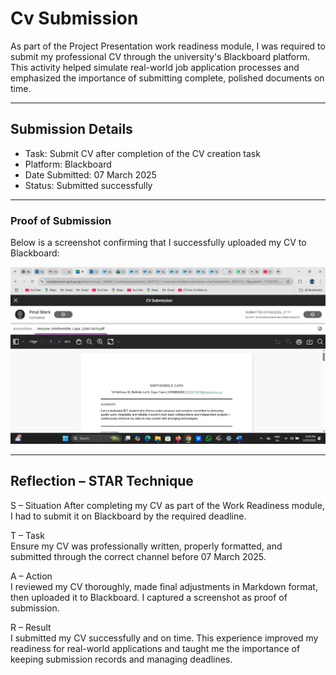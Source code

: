 # Cv Submission

As part of the Project Presentation work readiness module, I was required to submit my professional CV through the university's Blackboard platform. This activity helped simulate real-world job application processes and emphasized the importance of submitting complete, polished documents on time.

---

## Submission Details

- Task: Submit CV after completion of the CV creation task  
- Platform: Blackboard  
- Date Submitted: 07 March 2025  
- Status:  Submitted successfully  

---

### Proof of Submission

Below is a screenshot confirming that I successfully uploaded my CV to Blackboard:

![CV Submission Screenshot](./media/cv-submission.png)

---

##  Reflection – STAR Technique

S – Situation
After completing my CV as part of the Work Readiness module, I had to submit it on Blackboard by the required deadline.

T – Task  
Ensure my CV was professionally written, properly formatted, and submitted through the correct channel before 07 March 2025.

A – Action  
I reviewed my CV thoroughly, made final adjustments in Markdown format, then uploaded it to Blackboard. I captured a screenshot as proof of submission.

R – Result  
I submitted my CV successfully and on time. This experience improved my readiness for real-world applications and taught me the importance of keeping submission records and managing deadlines.
